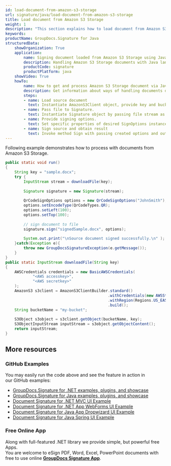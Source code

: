 ```yaml
---
id: load-document-from-amazon-s3-storage
url: signature/java/load-document-from-amazon-s3-storage
title: Load document from Amazon S3 Storage
weight: 1
description: "This section explains how to load document from Amazon S3 Storage with GroupDocs.Signature API."
keywords: 
productName: GroupDocs.Signature for Java
structuredData:
    showOrganization: True
    application:    
        name: Signing document loaded from Amazon S3 Storage using Java    
        description: Handling Amazon S3 Storage documents with Java language by GroupDocs.Signature for Java APIs
        productCode: signature
        productPlatform: java 
    showVideo: True
    howTo:
        name: How to get and process Amazon S3 Storage document via Java 
        description: Get information about ways of handling documents downloaded from Amazon S3 Storage with Java
        steps:
        - name: Load source document
          text: Instantiate AmazonS3Client object, provide key and bucket values and save file to stream. 
        - name: Pass file to Signature. 
          text: Instantiate Signature object by passing file stream as a constructor parameter.
        - name: Provide signing options. 
          text: Set specific properties of desired SignOptions instance.
        - name: Sign source and obtain result 
          text: Invoke method Sign with passing created options and output file data. You can save signed file using file path or stream.
---
```

Following example demonstrates how to process with documents from Amazon S3 Storage.

```java
public static void run()
{
    String key = "sample.docx";
    try {
        InputStream stream = downloadFile(key);
 
        Signature signature = new Signature(stream);
 
        QrCodeSignOptions options = new QrCodeSignOptions("JohnSmith");
        options.setEncodeType(QrCodeTypes.QR);
        options.setLeft(100);
        options.setTop(100);
 
        // sign document to file
        signature.sign("signedSample.docx", options);
 
        System.out.print("\nSource document signed successfully.\n" );
    }catch(Exception e){
        throw new GroupDocsSignatureException(e.getMessage());
    }
}
public static InputStream downloadFile(String key)
{
    AWSCredentials credentials = new BasicAWSCredentials(
            "<AWS accesskey>",
            "<AWS secretkey>"
    );
    AmazonS3 s3client = AmazonS3ClientBuilder.standard()
                                             .withCredentials(new AWSStaticCredentialsProvider(credentials))
                                             .withRegion(Regions.US_EAST_2)
                                             .build();
    String bucketName = "my-bucket";
 
    S3Object s3object = s3client.getObject(bucketName, key);
    S3ObjectInputStream inputStream = s3object.getObjectContent();
    return inputStream;
}
```

## More resources

### GitHub Examples 

You may easily run the code above and see the feature in action in our GitHub examples:

*   [GroupDocs.Signature for .NET examples, plugins, and showcase](https://github.com/groupdocs-signature/GroupDocs.Signature-for-.NET)    
*   [GroupDocs.Signature for Java examples, plugins, and showcase](https://github.com/groupdocs-signature/GroupDocs.Signature-for-Java)    
*   [Document Signature for .NET MVC UI Example](https://github.com/groupdocs-signature/GroupDocs.Signature-for-.NET-MVC)    
*   [Document Signature for .NET App WebForms UI Example](https://github.com/groupdocs-signature/GroupDocs.Signature-for-.NET-WebForms)    
*   [Document Signature for Java App Dropwizard UI Example](https://github.com/groupdocs-signature/GroupDocs.Signature-for-Java-Dropwizard)   
*   [Document Signature for Java Spring UI Example](https://github.com/groupdocs-signature/GroupDocs.Signature-for-Java-Spring)
    

### Free Online App 

Along with full-featured .NET library we provide simple, but powerful free Apps.  
You are welcome to eSign PDF, Word, Excel, PowerPoint documents with free to use online **[GroupDocs Signature App](https://products.groupdocs.app/signature)**.
